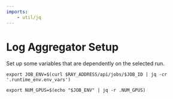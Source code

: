```yaml
---
imports:
    - util/jq
---
```


# Log Aggregator Setup

Set up some variables that are dependently on the selected run.

```shell
export JOB_ENV=$(curl $RAY_ADDRESS/api/jobs/$JOB_ID | jq -cr '.runtime_env.env_vars')
```

```shell
export NUM_GPUS=$(echo "$JOB_ENV" | jq -r .NUM_GPUS)
```
